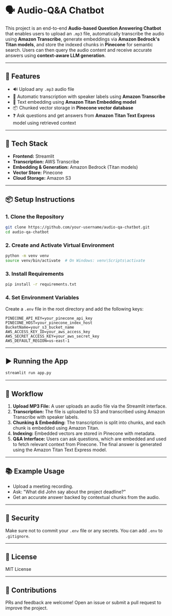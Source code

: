 # 🗣️ Audio-Q&A Chatbot

This project is an end-to-end **Audio-based Question Answering Chatbot** that enables users to upload an `.mp3` file, automatically transcribe the audio using **Amazon Transcribe**, generate embeddings via **Amazon Bedrock's Titan models**, and store the indexed chunks in **Pinecone** for semantic search. Users can then query the audio content and receive accurate answers using **context-aware LLM generation**.

---

## 🚀 Features

- 🔊 Upload any `.mp3` audio file
- 📝 Automatic transcription with speaker labels using **Amazon Transcribe**
- 🧠 Text embedding using **Amazon Titan Embedding model**
- 📦 Chunked vector storage in **Pinecone vector database**
- ❓ Ask questions and get answers from **Amazon Titan Text Express** model using retrieved context

---

## 🧰 Tech Stack

- **Frontend:** Streamlit
- **Transcription:** AWS Transcribe
- **Embedding & Generation:** Amazon Bedrock (Titan models)
- **Vector Store:** Pinecone
- **Cloud Storage:** Amazon S3

---

## 📦 Setup Instructions

### 1. Clone the Repository

```bash
git clone https://github.com/your-username/audio-qa-chatbot.git
cd audio-qa-chatbot
```

### 2. Create and Activate Virtual Environment

```bash
python -m venv venv
source venv/bin/activate  # On Windows: venv\Scripts\activate
```

### 3. Install Requirements

```bash
pip install -r requirements.txt
```

### 4. Set Environment Variables

Create a `.env` file in the root directory and add the following keys:

```env
PINECONE_API_KEY=your_pinecone_api_key
PINECONE_HOST=your_pinecone_index_host
BucketName=your_s3_bucket_name
AWS_ACCESS_KEY_ID=your_aws_access_key
AWS_SECRET_ACCESS_KEY=your_aws_secret_key
AWS_DEFAULT_REGION=us-east-1
```

---

## ▶️ Running the App

```bash
streamlit run app.py
```

---

## 📌 Workflow

1. **Upload MP3 File:** A user uploads an audio file via the Streamlit interface.
2. **Transcription:** The file is uploaded to S3 and transcribed using Amazon Transcribe with speaker labels.
3. **Chunking & Embedding:** The transcription is split into chunks, and each chunk is embedded using Amazon Titan.
4. **Indexing:** Embedded vectors are stored in Pinecone with metadata.
5. **Q&A Interface:** Users can ask questions, which are embedded and used to fetch relevant context from Pinecone. The final answer is generated using the Amazon Titan Text Express model.

---

## 📚 Example Usage

- Upload a meeting recording.
- Ask: "What did John say about the project deadline?"
- Get an accurate answer backed by contextual chunks from the audio.

---

## 🔐 Security

Make sure not to commit your `.env` file or any secrets. You can add `.env` to `.gitignore`.

---

## 🧾 License

MIT License

---

## 🤝 Contributions

PRs and feedback are welcome! Open an issue or submit a pull request to improve the project.
